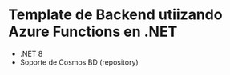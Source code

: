 # Template de Backend utiizando Azure Functions en .NET

- .NET 8
- Soporte de Cosmos BD (repository)
  
